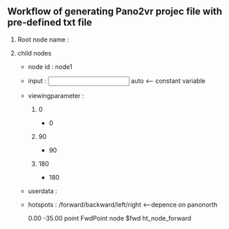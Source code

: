 ## Workflow of generating Pano2vr projec file with pre-defined txt file

1. Root node name : <panorama></panorama>

2. child nodes

    * node id : <id>node1</id>
 
    * input :
        <input>
            <type>auto</type>  <-- constant variable
            <filename></filename>
        </input>

    * viewingparameter :

        1. <panonorth>0</panonorth>
            * <pan>0</pan>

        2. <panonorth>90</panonorth>
            * <pan>90</pan>

        3. <panonorth>180</panonorth>
            * <pan>180</pan>

    * userdata :
         <userdata>
            <title></title>
         </userdata>

    * hotspots :  /forward/backward/left/right  <--depence on panonorth

         <hotspots>
            <hotspot>
                <position>
                    <pan>0.00</pan>
                    <tilt>-35.00</tilt>
                </position>
                <polygon/>
                <type>point</type>
                <id>FwdPoint</id>
                <linktype>node</linktype>
                <target>$fwd</target>
                <skinid>ht_node_forward</skinid>
            </hotspot>
        </hotspots>



         
    